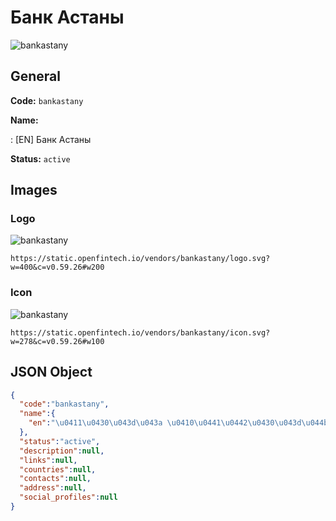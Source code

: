 
# Банк Астаны 
![bankastany](https://static.openfintech.io/vendors/bankastany/logo.svg?w=400&c=v0.59.26#w200)  

## General 
 
**Code:** `bankastany` 
 
**Name:** 
 
:	[EN] Банк Астаны 
 
**Status:** `active` 
 

## Images 

### Logo 
 
![bankastany](https://static.openfintech.io/vendors/bankastany/logo.svg?w=400&c=v0.59.26#w200)  

```
https://static.openfintech.io/vendors/bankastany/logo.svg?w=400&c=v0.59.26#w200
```  

### Icon 
 
![bankastany](https://static.openfintech.io/vendors/bankastany/icon.svg?w=278&c=v0.59.26#w100)  

```
https://static.openfintech.io/vendors/bankastany/icon.svg?w=278&c=v0.59.26#w100
```  

## JSON Object 

```json
{
  "code":"bankastany",
  "name":{
    "en":"\u0411\u0430\u043d\u043a \u0410\u0441\u0442\u0430\u043d\u044b"
  },
  "status":"active",
  "description":null,
  "links":null,
  "countries":null,
  "contacts":null,
  "address":null,
  "social_profiles":null
}
```  
